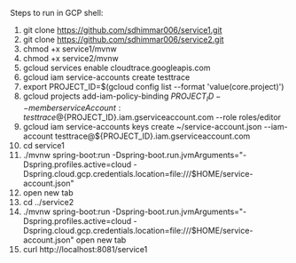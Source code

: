 Steps to run in GCP shell:

1. git clone https://github.com/sdhimmar006/service1.git
2. git clone https://github.com/sdhimmar006/service2.git
3. chmod +x service1/mvnw
4. chmod +x service2/mvnw
5. gcloud services enable cloudtrace.googleapis.com
6. gcloud iam service-accounts create testtrace
7. export PROJECT_ID=$(gcloud config list --format 'value(core.project)')
8. gcloud projects add-iam-policy-binding ${PROJECT_ID} --member serviceAccount:testtrace@${PROJECT_ID}.iam.gserviceaccount.com --role roles/editor
9. gcloud iam service-accounts keys create ~/service-account.json --iam-account testtrace@${PROJECT_ID}.iam.gserviceaccount.com
10. cd service1
11. ./mvnw spring-boot:run -Dspring-boot.run.jvmArguments="-Dspring.profiles.active=cloud -Dspring.cloud.gcp.credentials.location=file:///$HOME/service-account.json"
12. open new tab    
13. cd ../service2
14. ./mvnw spring-boot:run -Dspring-boot.run.jvmArguments="-Dspring.profiles.active=cloud -Dspring.cloud.gcp.credentials.location=file:///$HOME/service-account.json"
    open new tab
15. curl http://localhost:8081/service1